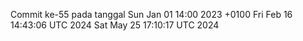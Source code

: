 Commit ke-55 pada tanggal Sun Jan 01 14:00 2023 +0100
Fri Feb 16 14:43:06 UTC 2024
Sat May 25 17:10:17 UTC 2024
